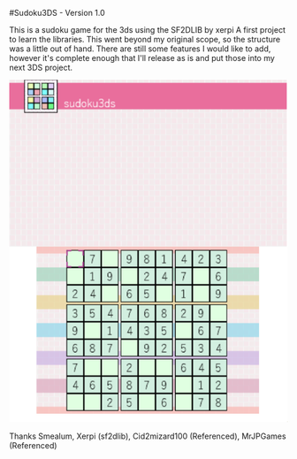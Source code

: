#Sudoku3DS - Version 1.0

This is a sudoku game for the 3ds using the SF2DLIB by xerpi
A first project to learn the libraries. 
This went beyond my original scope, so the structure was a little out of hand. 
There are still some features I would like to add, however it's complete enough that I'll release as is and 
put those into my next 3DS project.


![Alt text](/screenshots/main_game.PNG?raw=true "Main Game Screen")





Thanks Smealum, Xerpi (sf2dlib), Cid2mizard100 (Referenced), MrJPGames (Referenced)